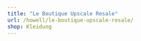 ```yaml
---
title: "Le Boutique Upscale Resale"
url: /howell/le-boutique-upscale-resale/
shop: Kleidung
---
```

